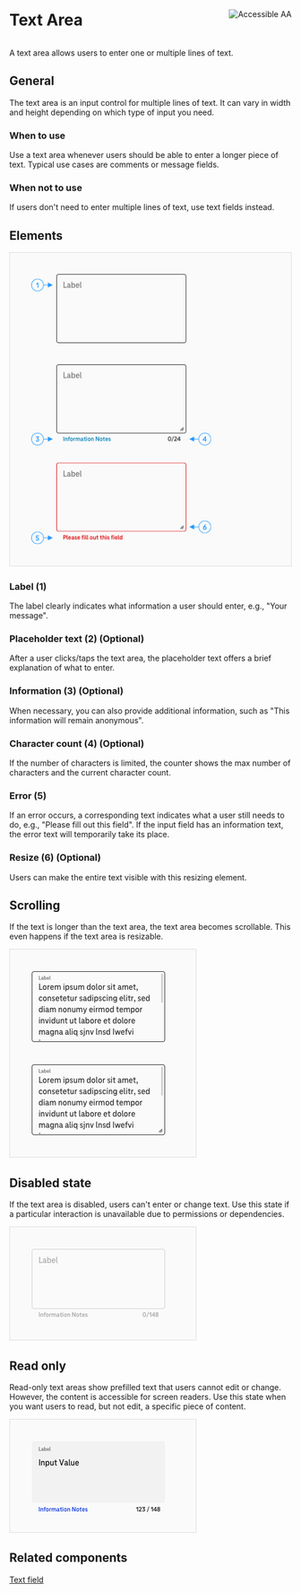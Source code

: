 <div style="display: inline-flex; align-items: center; justify-content: space-between; width: 100%;">
    <h1>Text Area</h1>
    <img src="assets/tag-aa.svg" alt="Accessible AA" />
</div>

A text area allows users to enter one or multiple lines of text.

## General

The text area is an input control for multiple lines of text. It can vary in width and height depending on which type of input you need.

### When to use

Use a text area whenever users should be able to enter a longer piece of text. Typical use cases are comments or message fields.

### When not to use

If users don't need to enter multiple lines of text, use text fields instead.

## Elements

![Image Name](./img/text_area_elements_poked.png)

### Label (1)

The label clearly indicates what information a user should enter, e.g., "Your message".

### Placeholder text (2) (Optional)

After a user clicks/taps the text area, the placeholder text offers a brief explanation of what to enter.

### Information (3) (Optional)

When necessary, you can also provide additional information, such as "This information will remain anonymous".

### Character count (4) (Optional)

If the number of characters is limited, the counter shows the max number of characters and the current character count.

### Error (5)

If an error occurs, a corresponding text indicates what a user still needs to do, e.g., "Please fill out this field". If the input field has an information text, the error text will temporarily take its place.

### Resize (6) (Optional)

Users can make the entire text visible with this resizing element.

## Scrolling

If the text is longer than the text area, the text area becomes scrollable. This even happens if the text area is resizable.

![Image Name](./img/text_area_scrolling.png)

## Disabled state

If the text area is disabled, users can't enter or change text. Use this state if a particular interaction is unavailable due to permissions or dependencies.

![Image Name](./img/text_area_disabled.png)

## Read only

Read-only text areas show prefilled text that users cannot edit or change. However, the content is accessible for screen readers. Use this state when you want users to read, but not edit, a specific piece of content.

![Image Name](./img/text-area-read-only.png)

## Related components

<a href="?path=/usage/components-text-field--standard">Text field</a>

